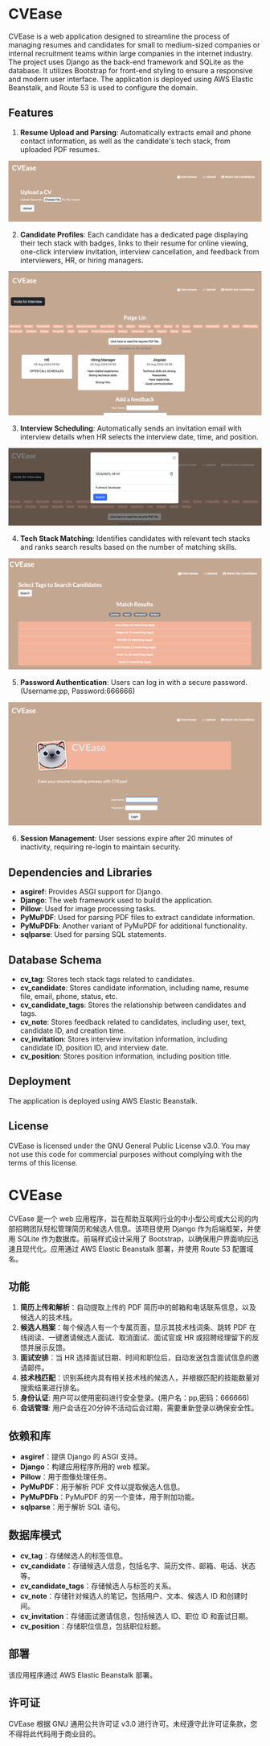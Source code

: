 # CVEase

CVEase is a web application designed to streamline the process of managing resumes and candidates for small to medium-sized companies or internal recruitment teams within large companies in the internet industry. The project uses Django as the back-end framework and SQLite as the database. It utilizes Bootstrap for front-end styling to ensure a responsive and modern user interface. The application is deployed using AWS Elastic Beanstalk, and Route 53 is used to configure the domain.

## Features

1. **Resume Upload and Parsing**: Automatically extracts email and phone contact information, as well as the candidate's tech stack, from uploaded PDF resumes.

![Resume Upload](images/upload.png)

2. **Candidate Profiles**: Each candidate has a dedicated page displaying their tech stack with badges, links to their resume for online viewing, one-click interview invitation, interview cancellation, and feedback from interviewers, HR, or hiring managers.

![Candidate profile page](images/detail.png)

3. **Interview Scheduling**: Automatically sends an invitation email with interview details when HR selects the interview date, time, and position.

![Interview sending page](images/invite.png)

4. **Tech Stack Matching**: Identifies candidates with relevant tech stacks and ranks search results based on the number of matching skills.

![matching page](images/match.png)

5. **Password Authentication**: Users can log in with a secure password. (Username:pp, Password:666666)

![Login oage](images/login.png)

6. **Session Management**: User sessions expire after 20 minutes of inactivity, requiring re-login to maintain security.


## Dependencies and Libraries

- **asgiref**: Provides ASGI support for Django.
- **Django**: The web framework used to build the application.
- **Pillow**: Used for image processing tasks.
- **PyMuPDF**: Used for parsing PDF files to extract candidate information.
- **PyMuPDFb**: Another variant of PyMuPDF for additional functionality.
- **sqlparse**: Used for parsing SQL statements.

## Database Schema

- **cv_tag**: Stores tech stack tags related to candidates.
- **cv_candidate**: Stores candidate information, including name, resume file, email, phone, status, etc.
- **cv_candidate_tags**: Stores the relationship between candidates and tags.
- **cv_note**: Stores feedback related to candidates, including user, text, candidate ID, and creation time.
- **cv_invitation**: Stores interview invitation information, including candidate ID, position ID, and interview date.
- **cv_position**: Stores position information, including position title.

## Deployment

The application is deployed using AWS Elastic Beanstalk. 

## License

CVEase is licensed under the GNU General Public License v3.0. You may not use this code for commercial purposes without complying with the terms of this license.

# CVEase

CVEase 是一个 web 应用程序，旨在帮助互联网行业的中小型公司或大公司的内部招聘团队轻松管理简历和候选人信息。该项目使用 Django 作为后端框架，并使用 SQLite 作为数据库。前端样式设计采用了 Bootstrap，以确保用户界面响应迅速且现代化。应用通过 AWS Elastic Beanstalk 部署，并使用 Route 53 配置域名。

## 功能

1. **简历上传和解析**：自动提取上传的 PDF 简历中的邮箱和电话联系信息，以及候选人的技术栈。
2. **候选人档案**：每个候选人有一个专属页面，显示其技术栈词条、跳转 PDF 在线阅读、一键邀请候选人面试、取消面试、面试官或 HR 或招聘经理留下的反馈并展示反馈。
3. **面试安排**：当 HR 选择面试日期、时间和职位后，自动发送包含面试信息的邀请邮件。
4. **技术栈匹配**：识别系统内具有相关技术栈的候选人，并根据匹配的技能数量对搜索结果进行排名。
5. **身份认证**: 用户可以使用密码进行安全登录。(用户名：pp,密码：666666)
6. **会话管理**: 用户会话在20分钟不活动后会过期，需要重新登录以确保安全性。


## 依赖和库

- **asgiref**：提供 Django 的 ASGI 支持。
- **Django**：构建应用程序所用的 web 框架。
- **Pillow**：用于图像处理任务。
- **PyMuPDF**：用于解析 PDF 文件以提取候选人信息。
- **PyMuPDFb**：PyMuPDF 的另一个变体，用于附加功能。
- **sqlparse**：用于解析 SQL 语句。

## 数据库模式

- **cv_tag**：存储候选人的标签信息。
- **cv_candidate**：存储候选人信息，包括名字、简历文件、邮箱、电话、状态等。
- **cv_candidate_tags**：存储候选人与标签的关系。
- **cv_note**：存储针对候选人的笔记，包括用户、文本、候选人 ID 和创建时间。
- **cv_invitation**：存储面试邀请信息，包括候选人 ID、职位 ID 和面试日期。
- **cv_position**：存储职位信息，包括职位标题。

## 部署

该应用程序通过 AWS Elastic Beanstalk 部署。


## 许可证

CVEase 根据 GNU 通用公共许可证 v3.0 进行许可。未经遵守此许可证条款，您不得将此代码用于商业目的。



